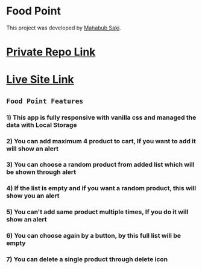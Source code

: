 # Food Point

This project was developed by [Mahabub Saki](https://www.facebook.com/mahabubsaki/).

# [Private Repo Link](https://github.com/Programming-Hero-Web-Course4/lucky-one-mahabubsaki)

# [Live Site Link](https://mahabubsaki-asgmt-8.netlify.app/)

## `Food Point Features`

### 1) This app is fully responsive with vanilla css and managed the data with Local Storage

### 2) You can add maximum 4 product to cart, If you want to add it will show an alert

### 3) You can choose a random product from added list which will be shown through alert

### 4) If the list is empty and if you want a random product, this will show you an alert

### 5) You can't add same product multiple times, If you do it will show an alert

### 6) You can choose again by a button, by this full list will be empty

### 7) You can delete a single product through delete icon
